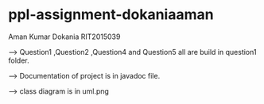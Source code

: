 # ppl-assignment-dokaniaaman
Aman Kumar Dokania 
RIT2015039

--> Question1 ,Question2 ,Question4 and Question5 all are build in question1 folder.


--> Documentation of project is in javadoc file.


--> class diagram is in uml.png

